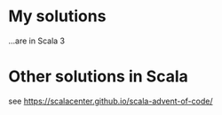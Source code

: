 # My solutions

...are in Scala 3

# Other solutions in Scala

see https://scalacenter.github.io/scala-advent-of-code/
